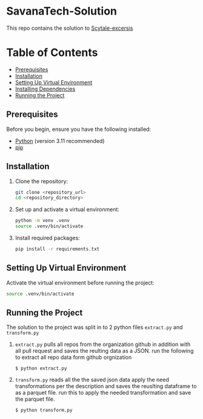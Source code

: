 # SavanaTech-Solution

This repo contains the solution to [Scytale-excersis](https://github.com/Scytale-exercise/scytale-repo2/blob/main/README.md)



# Table of Contents

- [Prerequisites](#prerequisites)
- [Installation](#installation)
- [Setting Up Virtual Environment](#setting-up-virtual-environment)
- [Installing Dependencies](#installing-dependencies)
- [Running the Project](#running-the-project)


## Prerequisites

Before you begin, ensure you have the following installed:

- [Python](https://www.python.org/) (version 3.11 recommended)
- [pip](https://pip.pypa.io/en/stable/)

## Installation

1. Clone the repository:

    ```bash
    git clone <repository_url>
    cd <repository_directory>
    ```

2. Set up and activate a virtual environment:

    ```bash
    python -m venv .venv
    source .venv/bin/activate  
    ```

3. Install required packages:

    ```bash
    pip install -r requirements.txt
    ```

## Setting Up Virtual Environment

Activate the virtual environment before running the project:

```bash
source .venv/bin/activate 

```
## Running the Project 

The solution to the project was split in to 2 python files `extract.py` and `transform.py`

1. `extract.py` pulls all repos from the organization github in addition with all pull request and saves the reulting data as a JSON. run the following to extract all repo data form github orgnization

    ```
    $ python extract.py
    ```

2. `transform.py` reads all the the saved json data apply the need transformations per the description and saves the reuslting dataframe to as a parquet file. run this to apply the needed transformation and save the parquet file.
    ```
    $ python transform.py
    ```



